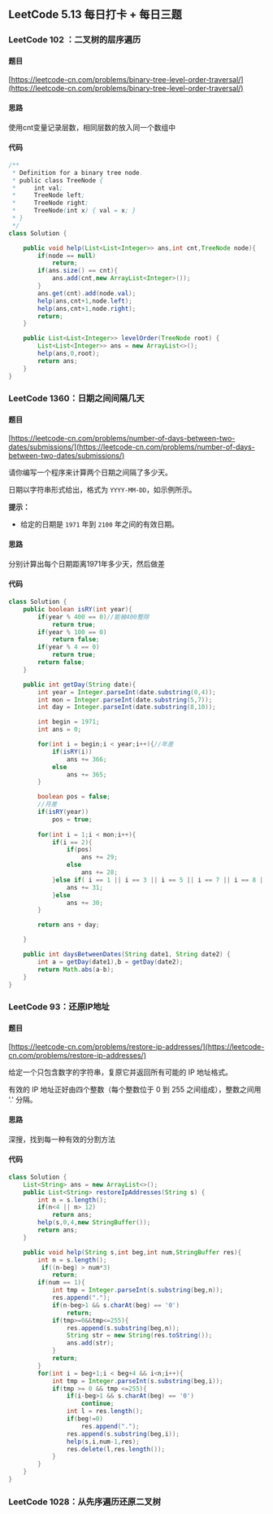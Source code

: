 ## LeetCode 5.13 每日打卡 + 每日三题

### LeetCode 102 ：二叉树的层序遍历

#### 题目

[https://leetcode-cn.com/problems/binary-tree-level-order-traversal/](https://leetcode-cn.com/problems/binary-tree-level-order-traversal/)

#### 思路

使用cnt变量记录层数，相同层数的放入同一个数组中

#### 代码

```java
/**
 * Definition for a binary tree node.
 * public class TreeNode {
 *     int val;
 *     TreeNode left;
 *     TreeNode right;
 *     TreeNode(int x) { val = x; }
 * }
 */
class Solution {

    public void help(List<List<Integer>> ans,int cnt,TreeNode node){
        if(node == null)
            return;
        if(ans.size() == cnt){
            ans.add(cnt,new ArrayList<Integer>());
        }
        ans.get(cnt).add(node.val);
        help(ans,cnt+1,node.left);
        help(ans,cnt+1,node.right);
        return;    
    }

    public List<List<Integer>> levelOrder(TreeNode root) {
        List<List<Integer>> ans = new ArrayList<>();
        help(ans,0,root);
        return ans;   
    }
}
```



### LeetCode 1360：日期之间间隔几天

#### 题目

[https://leetcode-cn.com/problems/number-of-days-between-two-dates/submissions/](https://leetcode-cn.com/problems/number-of-days-between-two-dates/submissions/)

请你编写一个程序来计算两个日期之间隔了多少天。

日期以字符串形式给出，格式为 `YYYY-MM-DD`，如示例所示。

**提示：**

- 给定的日期是 `1971` 年到 `2100` 年之间的有效日期。

#### 思路

分别计算出每个日期距离1971年多少天，然后做差

#### 代码

```java
class Solution {
    public boolean isRY(int year){
        if(year % 400 == 0)//能被400整除
            return true;
        if(year % 100 == 0)
            return false;
        if(year % 4 == 0)
            return true;
        return false;
    }

    public int getDay(String date){
        int year = Integer.parseInt(date.substring(0,4));
        int mon = Integer.parseInt(date.substring(5,7));
        int day = Integer.parseInt(date.substring(8,10));

        int begin = 1971;
        int ans = 0;

        for(int i = begin;i < year;i++){//年差
            if(isRY(i))
                ans += 366;
            else
                ans += 365;
        }

        boolean pos = false;
        //月差
        if(isRY(year))
            pos = true;
        
        for(int i = 1;i < mon;i++){
            if(i == 2){
                if(pos)
                    ans += 29;
                else
                    ans += 28;
            }else if( i == 1 || i == 3 || i == 5 || i == 7 || i == 8 || i == 10 || i == 12){
                ans += 31;
            }else
                ans += 30;
        }

        return ans + day;

    }

    public int daysBetweenDates(String date1, String date2) {
        int a = getDay(date1),b = getDay(date2);
        return Math.abs(a-b);
    }
}
```



### LeetCode 93：还原IP地址

#### 题目

[https://leetcode-cn.com/problems/restore-ip-addresses/](https://leetcode-cn.com/problems/restore-ip-addresses/)

给定一个只包含数字的字符串，复原它并返回所有可能的 IP 地址格式。

有效的 IP 地址正好由四个整数（每个整数位于 0 到 255 之间组成），整数之间用 '.' 分隔。

#### 思路

深搜，找到每一种有效的分割方法

#### 代码

```java
class Solution {
    List<String> ans = new ArrayList<>();
    public List<String> restoreIpAddresses(String s) {
        int n = s.length();
        if(n<4 || n> 12)
            return ans;
        help(s,0,4,new StringBuffer());
        return ans; 
    }

    public void help(String s,int beg,int num,StringBuffer res){
        int n = s.length();
         if((n-beg) > num*3)
            return;
        if(num == 1){
            int tmp = Integer.parseInt(s.substring(beg,n));
            res.append(".");
            if(n-beg>1 && s.charAt(beg) == '0')
                return;
            if(tmp>=0&&tmp<=255){
                res.append(s.substring(beg,n));
                String str = new String(res.toString());
                ans.add(str);
            }
            return;
        }
        for(int i = beg+1;i < beg+4 && i<n;i++){
            int tmp = Integer.parseInt(s.substring(beg,i));
            if(tmp >= 0 && tmp <=255){
                if(i-beg>1 && s.charAt(beg) == '0')
                    continue;
                int l = res.length();
                if(beg!=0)
                    res.append(".");
                res.append(s.substring(beg,i));
                help(s,i,num-1,res);
                res.delete(l,res.length());
            }
        }
    } 
}
```



### LeetCode 1028：从先序遍历还原二叉树